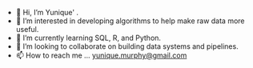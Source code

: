 - 👋 Hi, I’m Yunique' . 
- 👀 I’m interested in developing algorithms to help make raw data more useful. 
- 🌱 I’m currently learning SQL, R, and Python.
- 💞️ I’m looking to collaborate on building data systems and pipelines.
- 📫 How to reach me ... yunique.murphy@gmail.com

<!---
YuniqueM/YuniqueM is a ✨ special ✨ repository because its `README.md` (this file) appears on your GitHub profile.
You can click the Preview link to take a look at your changes.
--->
